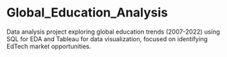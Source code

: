 # Global_Education_Analysis
Data analysis project exploring global education trends (2007-2022) using SQL for EDA and Tableau for data visualization, focused on identifying EdTech market opportunities.
